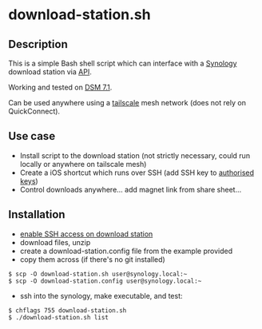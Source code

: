 # download-station.sh

## Description

This is a simple Bash shell script which can interface with a [Synology](https://www.synology.com/) download 
station via 
[API](https://global.download.synology.com/download/Document/Software/DeveloperGuide/Package/DownloadStation/All/enu/Synology_Download_Station_Web_API.pdf).

Working and tested on [DSM 7.1](https://www.synology.com/en-us/DSM71).

Can be used anywhere using a [tailscale](https://tailscale.com) mesh network (does not rely on QuickConnect).

## Use case

- Install script to the download station (not strictly necessary, could run locally or anywhere on tailscale mesh)
- Create a iOS shortcut which runs over SSH (add SSH key to [authorised keys](https://matsbauer.medium.com/how-to-run-ssh-terminal-commands-from-iphone-using-apple-shortcuts-ssh-29e868dccf22))
- Control downloads anywhere... add magnet link from share sheet...

## Installation

- [enable SSH access on download station](https://kb.synology.com/en-uk/DSM/help/DSM/AdminCenter/system_terminal?version=7)
- download files, unzip
- create a download-station.config file from the example provided
- copy them across (if there's no git installed)
```
$ scp -O download-station.sh user@synology.local:~
$ scp -O download-station.config user@synology.local:~
```
- ssh into the synology, make executable, and test:
```
$ chflags 755 download-station.sh	
$ ./download-station.sh list
```




